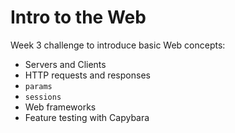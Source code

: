Intro to the Web
================

Week 3 challenge to introduce basic Web concepts:
* Servers and Clients
* HTTP requests and responses
* `params`
* `sessions`
* Web frameworks
* Feature testing with Capybara
